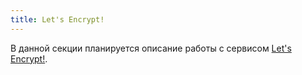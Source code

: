 ```yaml
---
title: Let's Encrypt!
---
```


В данной секции планируется описание работы с сервисом 
[Let's Encrypt!][site].

  [site]: https://letsencrypt.org/